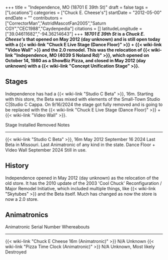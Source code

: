 +++
title = "Independence, MO (18701 E 39th St)"
draft = false
tags = ["Locations"]
categories = ["Chuck E. Cheese's"]
startDate = "2012-05-00"
endDate = ""
contributors = ["CorrectorMan","AstridMascotFan2005","Saturn CGY","CEC1988","Caydenpedia"]
citations = []
latitudeLongitude = ["39.04611682","-94.36214643"]
+++
***18701 E 39th St* is a *Chuck E. Cheese's* that opened on May 2012 (day unknown) and is still open today with a {{< wiki-link "Chuck E Live Stage (Dance Floor)" >}} + {{< wiki-link "Video Wall" >}} and the 2.0 remodel.
This was the relocation of {{< wiki-link "Independence, MO (4039 S Noland Rd)" >}}, which opened on October 14, 1980 as a ShowBiz Pizza, and closed in May 2012 (day unknown) with a {{< wiki-link "Concept Unification Stage" >}}.**

## Stages

Independence has had a {{< wiki-link "Studio C Beta" >}}, 16m. Starting with this store, the Beta was mixed with elements of the Small-Town Studio C|Studio C Cappa. On 9/16/2024 the stage got fully removed and is going to be replaced with the {{< wiki-link "Chuck E Live Stage (Dance Floor)" >}} + {{< wiki-link "Video Wall" >}}.

  Stage                                        Installed        Removed             Notes
  -------------------------------------------- ---------------- ------------------- -------------------------------------------------------------------
  {{< wiki-link "Studio C Beta" >}}, 16m   May 2012         September 16 2024   Last Beta in Missouri. Last Animatronic of any kind in the state.
  Dance Floor + Video Wall                     September 2024   Still in use.       

## History

Independence opened in May 2012 (day unknown) as the relocation of the old store. It has the 2010 update of the 2003 'Cool Chuck' Reconfiguration / Major Remodel Initiative, which included multiple things, like {{< wiki-link "Skytubes" >}} and the Beta itself. Much has changed as now the store is now a 2.0 store.

## Animatronics

  Animatronic                                                Serial Number   Whereabouts
  ---------------------------------------------------------- --------------- --------------------------------
  {{< wiki-link "Chuck E Cheese 16m (Animatronic)" >}}   N/A             Unknown
  {{< wiki-link "Pizza Time Clock (Animatronic)" >}}     N/A             Unknown, Most likely Destroyed

